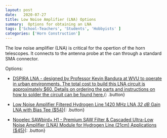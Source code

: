 ```yaml
---
layout: post
date:   2020-07-27
title: Low Noise Amplifier (LNA) Options 
summary:  Options for obtaining an LNA
tags: ['School-Teachers', 'Students', 'Hobbyists' ]
categories: ['Horn Construction'] 
---
```



The low noise amplifier (LNA) is critical for the opertion of the horn telescopes. It connects to the antenna probe at the can through a standard SMA connector.

Options:

+ [DSPIRA LNA - designed by Professor Kevin Bandura at WVU to operate in urban environments. The total cost to build this LNA circuit is approximately $60. Details on ordering the parts and instructions on how to solder the circuit can be found here.](http://wvurail.org/dspira-lessons/DetailedLNAInstructions){: .button}

+ [Low Noise Amplifier Filtered Hydrogen Line 1420 MHz LNA *32 dB* Gain LNA with Bias Tee ($54)](https://gpio.com/products/hydrogen-line-lna-with-bias-tee){: .button}

+ [Nooelec SAWbird+ H1 - Premium SAW Filter & Cascaded Ultra-Low Noise Amplifier (LNA) Module for Hydrogen Line (21cm) Applications ($45)](https://www.nooelec.com/store/sdr/sdr-addons/sawbird-h1.html){: .button}

